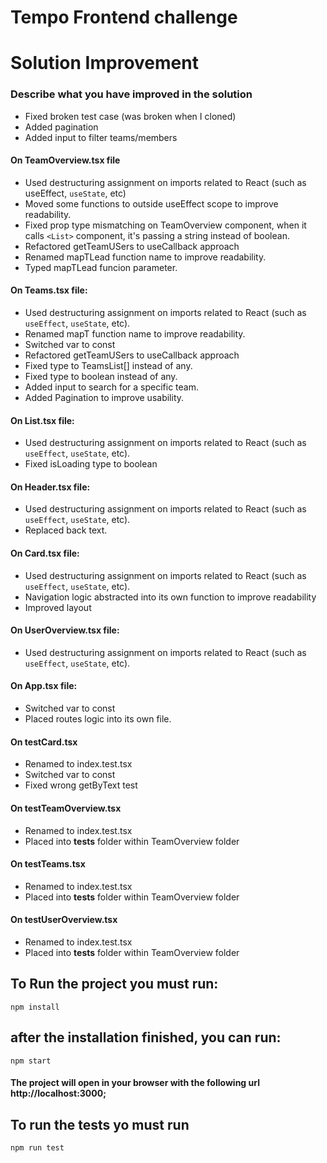 # Tempo Frontend challenge

# Solution Improvement

### Describe what you have improved in the solution

- Fixed broken test case (was broken when I cloned)
- Added pagination
- Added input to filter teams/members

#### On TeamOverview.tsx file

- Used destructuring assignment on imports related to React (such as useEffect, `useState`, etc)
- Moved some functions to outside useEffect scope to improve readability.
- Fixed prop type mismatching on TeamOverview component, when it calls `<List>` component, it's passing a string instead of boolean.
- Refactored getTeamUSers to useCallback approach
- Renamed mapTLead function name to improve readability.
- Typed mapTLead funcion parameter.

#### On Teams.tsx file:

- Used destructuring assignment on imports related to React (such as `useEffect`, `useState`, etc).
- Renamed mapT function name to improve readability.
- Switched var to const
- Refactored getTeamUSers to useCallback approach
- Fixed type to TeamsList[] instead of any.
- Fixed type to boolean instead of any.
- Added input to search for a specific team.
- Added Pagination to improve usability.


#### On List.tsx file:

- Used destructuring assignment on imports related to React (such as `useEffect`, `useState`, etc).
- Fixed isLoading type to boolean

#### On Header.tsx file:

- Used destructuring assignment on imports related to React (such as `useEffect`, `useState`, etc).
- Replaced back text.

#### On Card.tsx file:

- Used destructuring assignment on imports related to React (such as `useEffect`, `useState`, etc).
- Navigation logic abstracted into its own function to improve readability
- Improved layout

#### On UserOverview.tsx file:

- Used destructuring assignment on imports related to React (such as `useEffect`, `useState`, etc).

#### On App.tsx file:
- Switched var to const
- Placed routes logic into its own file.

#### On testCard.tsx
- Renamed to index.test.tsx
- Switched var to const
- Fixed wrong getByText test

#### On testTeamOverview.tsx
- Renamed to index.test.tsx
- Placed into __tests__ folder within TeamOverview folder

#### On testTeams.tsx
- Renamed to index.test.tsx
- Placed into __tests__ folder within TeamOverview folder

#### On testUserOverview.tsx
- Renamed to index.test.tsx
- Placed into __tests__ folder within TeamOverview folder

## To Run the project you must run:

```
npm install
```

## after the installation finished, you can run:

```
npm start
```

#### The project will open in your browser with the following url http://localhost:3000;

## To run the tests yo must run

```
npm run test
```